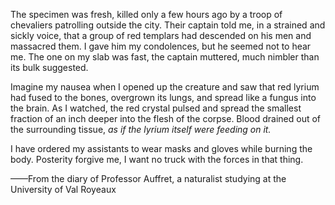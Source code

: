 The specimen was fresh, killed only a few hours ago by a troop of chevaliers patrolling outside the city. Their captain told me, in a strained and sickly voice, that a group of red templars had descended on his men and massacred them. I gave him my condolences, but he seemed not to hear me. The one on my slab was fast, the captain muttered, much nimbler than its bulk suggested.

Imagine my nausea when I opened up the creature and saw that red lyrium had fused to the bones, overgrown its lungs, and spread like a fungus into the brain. As I watched, the red crystal pulsed and spread the smallest fraction of an inch deeper into the flesh of the corpse. Blood drained out of the surrounding tissue, <i> as if the lyrium itself were feeding on it. </i>

I have ordered my assistants to wear masks and gloves while burning the body. Posterity forgive me, I want no truck with the forces in that thing.

——From the diary of Professor Auffret, a naturalist studying at the University of Val Royeaux
